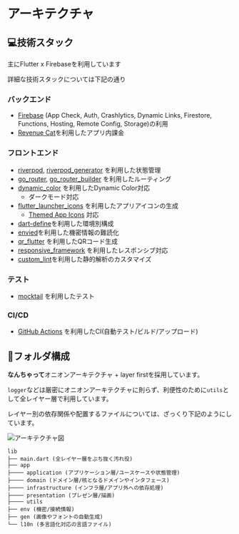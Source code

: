 # アーキテクチャ

## 💻技術スタック

主にFlutter x Firebaseを利用しています

詳細な技術スタックについては下記の通り

### バックエンド

- [Firebase](https://firebase.google.com/?hl=ja) (App Check, Auth, Crashlytics, Dynamic Links, Firestore, Functions, Hosting, Remote Config, Storage)の利用
- [Revenue Cat](https://www.revenuecat.com)を利用したアプリ内課金

### フロントエンド

- [riverpod](https://pub.dev/packages/riverpod), [riverpod_generator](https://pub.dev/packages/riverpod_generator) を利用した状態管理
- [go_router](https://pub.dev/packages/go_router), [go_router_builder](https://pub.dev/packages/go_router_builder) を利用したルーティング
- [dynamic_color](https://pub.dev/packages/dynamic_color) を利用したDynamic Color対応
  - ダークモード対応
- [flutter_launcher_icons](https://pub.dev/packages/flutter_launcher_icons) を利用したアプリアイコンの生成
  - [Themed App Icons](https://developer.android.com/about/versions/13/features?hl=ja&authuser=1#themed-app-icons) 対応
- [dart-define](https://zenn.dev/altiveinc/articles/separating-environments-in-flutter)を利用した環境別構成
- [envied](https://pub.dev/packages/envied)を利用した機密情報の難読化
- [qr_flutter](https://pub.dev/packages/qr_flutter) を利用したQRコード生成
- [responsive_framework](https://pub.dev/packages/responsive_framework) を利用したレスポンシブ対応
- [custom_lint](https://pub.dev/packages/custom_lint)を利用した静的解析のカスタマイズ

### テスト

- [mocktail](https://pub.dev/packages/mocktail) を利用したテスト

### CI/CD

- [GitHub Actions](https://github.co.jp/features/actions) を利用したCI(自動テスト/ビルド/アップロード)

## 📁フォルダ構成

**なんちゃって**オニオンアーキテクチャ + layer firstを採用しています。

`logger`などは厳密にオニオンアーキテクチャに則らず、利便性のために`utils`として全レイヤー層で利用しています。

レイヤー別の依存関係や配置するファイルについては、ざっくり下記のようにしています。

<img src="https://github.com/yakitama5/yakitama5/assets/14286444/f65c0a0a-37fe-416c-92a4-c6ff7e7e26ad" alt="アーキテクチャ図">

```
lib
├── main.dart (全レイヤー層をぶち抜く汚れ役)
├── app
├──── application (アプリケーション層/ユースケースや状態管理)
├──── domain (ドメイン層/核となるドメインやインタフェース)
├──── infrastructure (インフラ層/アプリ外への依存処理)
├──── presentation (プレゼン層/描画)
├──── utils
├── env (機密/接続情報)
├── gen (画像やフォントの自動生成)
└── l10n (多言語化対応の言語ファイル)
```


